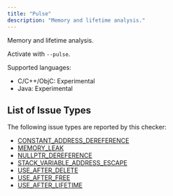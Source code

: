 ```yaml
---
title: "Pulse"
description: "Memory and lifetime analysis."
---
```


Memory and lifetime analysis.

Activate with `--pulse`.

Supported languages:
- C/C++/ObjC: Experimental
- Java: Experimental



## List of Issue Types

The following issue types are reported by this checker:
- [CONSTANT_ADDRESS_DEREFERENCE](all-issue-types#constant_address_dereference)
- [MEMORY_LEAK](all-issue-types#memory_leak)
- [NULLPTR_DEREFERENCE](all-issue-types#nullptr_dereference)
- [STACK_VARIABLE_ADDRESS_ESCAPE](all-issue-types#stack_variable_address_escape)
- [USE_AFTER_DELETE](all-issue-types#use_after_delete)
- [USE_AFTER_FREE](all-issue-types#use_after_free)
- [USE_AFTER_LIFETIME](all-issue-types#use_after_lifetime)
